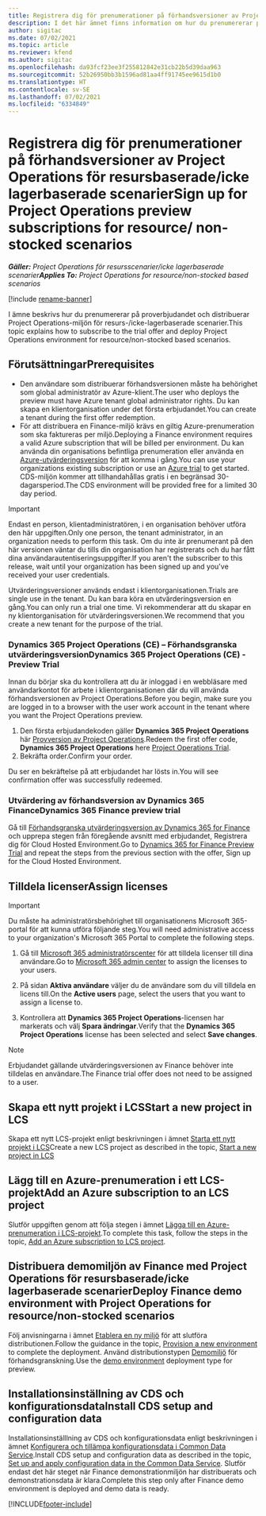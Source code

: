 ```yaml
---
title: Registrera dig för prenumerationer på förhandsversioner av Project Operations för resursbaserade/icke lagerbaserade scenarier
description: I det här ämnet finns information om hur du prenumererar på och distribuerar Project Operations för resursbaserade/icke lagerbaserade scenarier.
author: sigitac
ms.date: 07/02/2021
ms.topic: article
ms.reviewer: kfend
ms.author: sigitac
ms.openlocfilehash: da93fcf23ee3f255812842e31cb22b5d39daa963
ms.sourcegitcommit: 52b26950bb3b1596ad81aa4ff91745ee9615d1b0
ms.translationtype: HT
ms.contentlocale: sv-SE
ms.lasthandoff: 07/02/2021
ms.locfileid: "6334849"
---
```

# <a name="sign-up-for-project-operations-preview-subscriptions-for-resource-non-stocked-scenarios"></a><span data-ttu-id="effb6-103">Registrera dig för prenumerationer på förhandsversioner av Project Operations för resursbaserade/icke lagerbaserade scenarier</span><span class="sxs-lookup"><span data-stu-id="effb6-103">Sign up for Project Operations preview subscriptions for resource/ non-stocked scenarios</span></span>

<span data-ttu-id="effb6-104">_**Gäller:** Project Operations för resursscenarier/icke lagerbaserade scenarier_</span><span class="sxs-lookup"><span data-stu-id="effb6-104">_**Applies To:** Project Operations for resource/non-stocked based scenarios_</span></span>

[!include [rename-banner](~/includes/cc-data-platform-banner.md)]

<span data-ttu-id="effb6-105">I ämne beskrivs hur du prenumererar på proverbjudandet och distribuerar Project Operations-miljön för resurs-/icke-lagerbaserade scenarier.</span><span class="sxs-lookup"><span data-stu-id="effb6-105">This topic explains how to subscribe to the trial offer and deploy Project Operations environment for resource/non-stocked based scenarios.</span></span>

## <a name="prerequisites"></a><span data-ttu-id="effb6-106">Förutsättningar</span><span class="sxs-lookup"><span data-stu-id="effb6-106">Prerequisites</span></span>
- <span data-ttu-id="effb6-107">Den användare som distribuerar förhandsversionen måste ha behörighet som global administratör av Azure-klient.</span><span class="sxs-lookup"><span data-stu-id="effb6-107">The user who deploys the preview must have Azure tenant global administrator rights.</span></span> <span data-ttu-id="effb6-108">Du kan skapa en klientorganisation under det första erbjudandet.</span><span class="sxs-lookup"><span data-stu-id="effb6-108">You can create a tenant during the first offer redemption.</span></span> 
- <span data-ttu-id="effb6-109">För att distribuera en Finance-miljö krävs en giltig Azure-prenumeration som ska faktureras per miljö.</span><span class="sxs-lookup"><span data-stu-id="effb6-109">Deploying a Finance environment requires a valid Azure subscription that will be billed per environment.</span></span> <span data-ttu-id="effb6-110">Du kan använda din organisations befintliga prenumeration eller använda en [Azure-utvärderingsversion](https://azure.microsoft.com/en-us/free/) för att komma i gång.</span><span class="sxs-lookup"><span data-stu-id="effb6-110">You can use your organizations existing subscription or use an [Azure trial](https://azure.microsoft.com/en-us/free/) to get started.</span></span> <span data-ttu-id="effb6-111">CDS-miljön kommer att tillhandahållas gratis i en begränsad 30-dagarsperiod.</span><span class="sxs-lookup"><span data-stu-id="effb6-111">The CDS environment will be provided free for a limited 30 day period.</span></span>

> [!IMPORTANT]
> <span data-ttu-id="effb6-112">Endast en person, klientadministratören, i en organisation behöver utföra den här uppgiften.</span><span class="sxs-lookup"><span data-stu-id="effb6-112">Only one person, the tenant administrator, in an organization needs to perform this task.</span></span> <span data-ttu-id="effb6-113">Om du inte är prenumerant på den här versionen väntar du tills din organisation har registrerats och du har fått dina användarautentiseringsuppgifter.</span><span class="sxs-lookup"><span data-stu-id="effb6-113">If you aren't the subscriber to this release, wait until your organization has been signed up and you've received your user credentials.</span></span>
> 
> <span data-ttu-id="effb6-114">Utvärderingsversioner används endast i klientorganisationen.</span><span class="sxs-lookup"><span data-stu-id="effb6-114">Trials are single use in the tenant.</span></span> <span data-ttu-id="effb6-115">Du kan bara köra en utvärderingsversion en gång.</span><span class="sxs-lookup"><span data-stu-id="effb6-115">You can only run a trial one time.</span></span> <span data-ttu-id="effb6-116">Vi rekommenderar att du skapar en ny klientorganisation för utvärderingsversionen.</span><span class="sxs-lookup"><span data-stu-id="effb6-116">We recommend that you create a new tenant for the purpose of the trial.</span></span>


### <a name="dynamics-365-project-operations-ce---preview-trial"></a><span data-ttu-id="effb6-117">Dynamics 365 Project Operations (CE) – Förhandsgranska utvärderingsversion</span><span class="sxs-lookup"><span data-stu-id="effb6-117">Dynamics 365 Project Operations (CE) - Preview Trial</span></span> 

<span data-ttu-id="effb6-118">Innan du börjar ska du kontrollera att du är inloggad i en webbläsare med användarkontot för arbete i klientorganisationen där du vill använda förhandsversionen av Project Operations.</span><span class="sxs-lookup"><span data-stu-id="effb6-118">Before you begin, make sure you are logged in to a browser with the user work account in the tenant where you want the Project Operations preview.</span></span>

1. <span data-ttu-id="effb6-119">Den första erbjudandekoden gäller **Dynamics 365 Project Operations** här [Provversion av Project Operations](https://aka.ms/try-po).</span><span class="sxs-lookup"><span data-stu-id="effb6-119">Redeem the first offer code, **Dynamics 365 Project Operations** here [Project Operations Trial](https://aka.ms/try-po).</span></span>
2. <span data-ttu-id="effb6-120">Bekräfta order.</span><span class="sxs-lookup"><span data-stu-id="effb6-120">Confirm your order.</span></span>

  <span data-ttu-id="effb6-121">Du ser en bekräftelse på att erbjudandet har lösts in.</span><span class="sxs-lookup"><span data-stu-id="effb6-121">You will see confirmation offer was successfully redeemed.</span></span>

### <a name="dynamics-365-finance-preview-trial"></a><span data-ttu-id="effb6-122">Utvärdering av förhandsversion av Dynamics 365 Finance</span><span class="sxs-lookup"><span data-stu-id="effb6-122">Dynamics 365 Finance preview trial</span></span>

<span data-ttu-id="effb6-123">Gå till [Förhandsgranska utvärderingsversion av Dynamics 365 for Finance](https://aka.ms/trypoche) och upprepa stegen från föregående avsnitt med erbjudandet, Registrera dig för Cloud Hosted Environment.</span><span class="sxs-lookup"><span data-stu-id="effb6-123">Go to [Dynamics 365 for Finance Preview Trial](https://aka.ms/trypoche) and repeat the steps from the previous section with the offer, Sign up for the Cloud Hosted Environment.</span></span>  

## <a name="assign-licenses"></a><span data-ttu-id="effb6-124">Tilldela licenser</span><span class="sxs-lookup"><span data-stu-id="effb6-124">Assign licenses</span></span>

> [!IMPORTANT]
> <span data-ttu-id="effb6-125">Du måste ha administratörsbehörighet till organisationens Microsoft 365-portal för att kunna utföra följande steg.</span><span class="sxs-lookup"><span data-stu-id="effb6-125">You will need administrative access to your organization's Microsoft 365 Portal to complete the following steps.</span></span>

1. <span data-ttu-id="effb6-126">Gå till [Microsoft 365 administratörscenter](https://portal.office.com/) för att tilldela licenser till dina användare.</span><span class="sxs-lookup"><span data-stu-id="effb6-126">Go to [Microsoft 365 admin center](https://portal.office.com/) to assign the licenses to your users.</span></span>

2. <span data-ttu-id="effb6-127">På sidan **Aktiva användare** väljer du de användare som du vill tilldela en licens till.</span><span class="sxs-lookup"><span data-stu-id="effb6-127">On the **Active users** page, select the users that you want to assign a license to.</span></span>

3. <span data-ttu-id="effb6-128">Kontrollera att **Dynamics 365 Project Operations**-licensen har markerats och välj **Spara ändringar**.</span><span class="sxs-lookup"><span data-stu-id="effb6-128">Verify that the **Dynamics 365 Project Operations** license has been selected and select **Save changes**.</span></span>

> [!NOTE]
> <span data-ttu-id="effb6-129">Erbjudandet gällande utvärderingsversionen av Finance behöver inte tilldelas en användare.</span><span class="sxs-lookup"><span data-stu-id="effb6-129">The Finance trial offer does not need to be assigned to a user.</span></span>

## <a name="start-a-new-project-in-lcs"></a><span data-ttu-id="effb6-130">Skapa ett nytt projekt i LCS</span><span class="sxs-lookup"><span data-stu-id="effb6-130">Start a new project in LCS</span></span>

<span data-ttu-id="effb6-131">Skapa ett nytt LCS-projekt enligt beskrivningen i ämnet [Starta ett nytt projekt i LCS](create-lcs-project.md)</span><span class="sxs-lookup"><span data-stu-id="effb6-131">Create a new LCS project as described in the topic, [Start a new project in LCS](create-lcs-project.md)</span></span>

## <a name="add-an-azure-subscription-to-an-lcs-project"></a><span data-ttu-id="effb6-132">Lägg till en Azure-prenumeration i ett LCS-projekt</span><span class="sxs-lookup"><span data-stu-id="effb6-132">Add an Azure subscription to an LCS project</span></span>

<span data-ttu-id="effb6-133">Slutför uppgiften genom att följa stegen i ämnet [Lägga till en Azure-prenumeration i LCS-projekt](resource-add-azure-subscription-lcs-project.md).</span><span class="sxs-lookup"><span data-stu-id="effb6-133">To complete this task, follow the steps in the topic, [Add an Azure subscription to LCS project](resource-add-azure-subscription-lcs-project.md).</span></span>

## <a name="deploy-finance-demo-environment-with-project-operations-for-resourcenon-stocked-scenarios"></a><span data-ttu-id="effb6-134">Distribuera demomiljön av Finance med Project Operations för resursbaserade/icke lagerbaserade scenarier</span><span class="sxs-lookup"><span data-stu-id="effb6-134">Deploy Finance demo environment with Project Operations for resource/non-stocked scenarios</span></span>

<span data-ttu-id="effb6-135">Följ anvisningarna i ämnet [Etablera en ny miljö](resource-provision-new-environment.md) för att slutföra distributionen.</span><span class="sxs-lookup"><span data-stu-id="effb6-135">Follow the guidance in the topic, [Provision a new environment](resource-provision-new-environment.md) to complete the deployment.</span></span> <span data-ttu-id="effb6-136">Använd distributionstypen [Demomiljö](/dynamics365/fin-ops-core/dev-itpro/deployment/deploy-demo-environment) för förhandsgranskning.</span><span class="sxs-lookup"><span data-stu-id="effb6-136">Use the [demo environment](/dynamics365/fin-ops-core/dev-itpro/deployment/deploy-demo-environment) deployment type for preview.</span></span> 

## <a name="install-cds-setup-and-configuration-data"></a><span data-ttu-id="effb6-137">Installationsinställning av CDS och konfigurationsdata</span><span class="sxs-lookup"><span data-stu-id="effb6-137">Install CDS setup and configuration data</span></span>

<span data-ttu-id="effb6-138">Installationsinställlning av CDS och konfigurationsdata enligt beskrivningen i ämnet [Konfigurera och tillämpa konfigurationsdata i Common Data Service](resource-apply-pro-setup-config-data.md).</span><span class="sxs-lookup"><span data-stu-id="effb6-138">Install CDS setup and configuration data as described in the topic, [Set up and apply configuration data in the Common Data Service](resource-apply-pro-setup-config-data.md).</span></span>
<span data-ttu-id="effb6-139">Slutför endast det här steget när Finance demonstrationmiljön har distribuerats och demonstrationsdata är klara.</span><span class="sxs-lookup"><span data-stu-id="effb6-139">Complete this step only after Finance demo environment is deployed and demo data is ready.</span></span>


[!INCLUDE[footer-include](../includes/footer-banner.md)]
